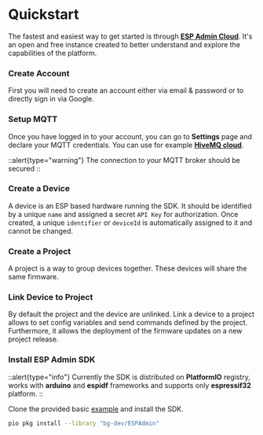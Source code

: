# Quickstart

The fastest and easiest way to get started is through [**ESP Admin Cloud**](https://app.esp-admin.tn). It's an open and free instance created to better understand and explore the capabilities of the platform.

### Create Account

First you will need to create an account either via email & password or to directly sign in via Google.

### Setup MQTT

Once you have logged in to your account, you can go to **Settings** page and declare your MQTT credentials. You can use for example [**HiveMQ cloud**](https://www.hivemq.com).

::alert{type="warning"}
The connection to your MQTT broker should be secured
::

### Create a Device

A device is an ESP based hardware running the SDK. It should be identified by a unique `name` and assigned a secret `API Key` for authorization. Once created, a unique `identifier` or `deviceId` is automatically assigned to it and cannot be changed.

### Create a Project

A project is a way to group devices together. These devices will share the same firmware.

### Link Device to Project

By default the project and the device are unlinked. Link a device to a project allows to set config variables and send commands defined by the project. Furthermore, it allows the deployment of the firmware updates on a new project release.

### Install ESP Admin SDK

::alert{type="info"}
Currently the SDK is distributed on **PlatformIO** registry, works with **arduino** and **espidf** frameworks and supports only **espressif32** platform.
::

Clone the provided basic [example](https://registry.platformio.org/libraries/bg-dev/ESPAdmin/examples/basic) and install the SDK.

```bash
pio pkg install --library "bg-dev/ESPAdmin"
```
